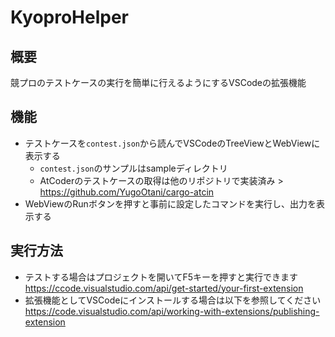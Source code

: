 # KyoproHelper
## 概要
競プロのテストケースの実行を簡単に行えるようにするVSCodeの拡張機能

## 機能
- テストケースを`contest.json`から読んでVSCodeのTreeViewとWebViewに表示する
    * `contest.json`のサンプルはsampleディレクトリ
    * AtCoderのテストケースの取得は他のリポジトリで実装済み > https://github.com/YugoOtani/cargo-atcin
- WebViewのRunボタンを押すと事前に設定したコマンドを実行し、出力を表示する

## 実行方法
- テストする場合はプロジェクトを開いてF5キーを押すと実行できます
https://ccode.visualstudio.com/api/get-started/your-first-extension
- 拡張機能としてVSCodeにインストールする場合は以下を参照してください 
https://code.visualstudio.com/api/working-with-extensions/publishing-extension